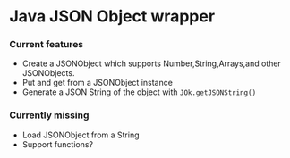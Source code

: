 # Java JSON Object wrapper

### Current features
- Create a JSONObject which supports Number,String,Arrays,and other JSONObjects.
- Put and get from a JSONObject instance
- Generate a JSON String of the object with `JOk.getJSONString()`

### Currently missing
- Load JSONObject from a String
- Support functions?
